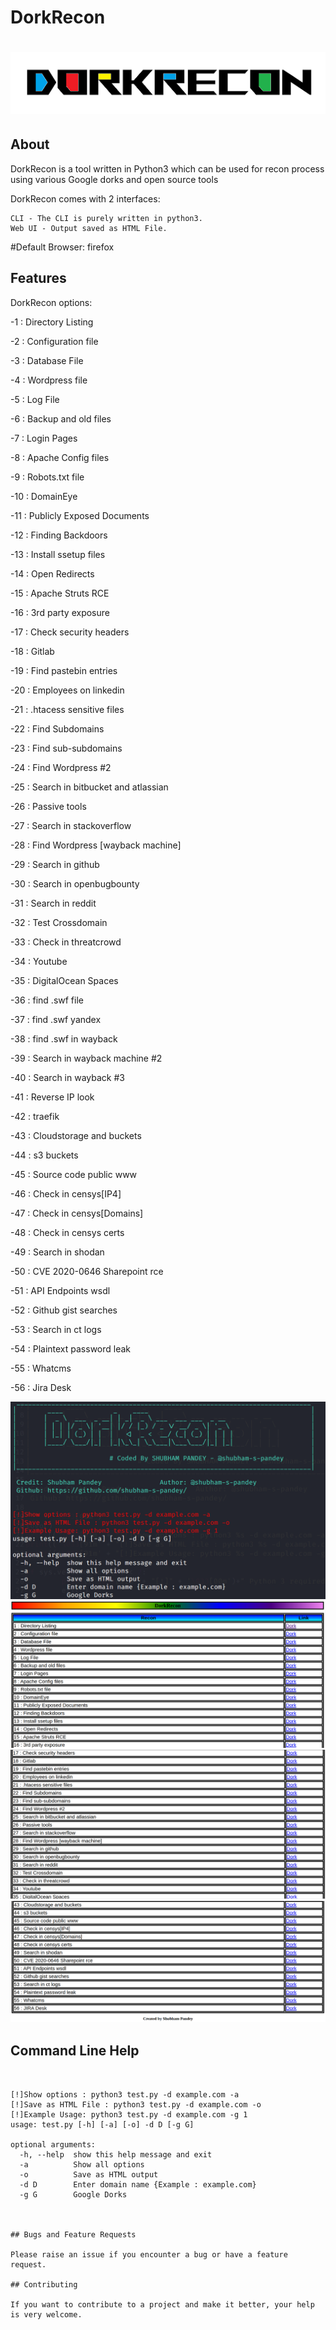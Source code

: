 # DorkRecon
<h1 align="center">
  <a href="https://github.com/shubham-s-pandey/DorkRecon"><img src="https://github.com/shubham-s-pandey/DorkRecon/blob/main/Images/Logo.png" alt="logo" border="0"></a>
</h1>


## About
DorkRecon is a tool written in Python3 which can be used for recon process using various Google dorks and open source tools

DorkRecon comes with 2 interfaces:

    CLI - The CLI is purely written in python3.
    Web UI - Output saved as HTML File.

#Default Browser: firefox

## Features

DorkRecon options:

 -1 : Directory Listing

 -2 : Configuration file

 -3 : Database File

 -4 : Wordpress file

 -5 : Log File

 -6 : Backup and old files

 -7 : Login Pages

 -8 : Apache Config files

 -9 : Robots.txt file

 -10 : DomainEye

 -11 : Publicly Exposed Documents

 -12 : Finding Backdoors

 -13 : Install ssetup files

 -14 : Open Redirects

 -15 : Apache Struts RCE

 -16 : 3rd party exposure

 -17 : Check security headers

 -18 : Gitlab

 -19 : Find pastebin entries

 -20 : Employees on linkedin

 -21 : .htacess sensitive files

 -22 : Find Subdomains

 -23 : Find sub-subdomains

 -24 : Find Wordpress #2

 -25 : Search in bitbucket and atlassian

 -26 : Passive tools

 -27 : Search in stackoverflow

 -28 : Find Wordpress [wayback machine]

 -29 : Search in github

 -30 : Search in openbugbounty

 -31 : Search in reddit

 -32 : Test Crossdomain

 -33 : Check in threatcrowd

 -34 : Youtube

 -35 : DigitalOcean Spaces

 -36 : find .swf file

 -37 : find .swf yandex

 -38 : find .swf in wayback

 -39 : Search in wayback machine #2

 -40 : Search in wayback #3

 -41 : Reverse IP look

 -42 : traefik

 -43 : Cloudstorage and buckets

 -44 : s3 buckets

 -45 : Source code public www

 -46 : Check in censys[IP4]

 -47 : Check in censys[Domains]

 -48 : Check in censys certs

 -49 : Search in shodan

 -50 : CVE 2020-0646 Sharepoint rce

 -51 : API Endpoints wsdl

 -52 : Github gist searches

 -53 : Search in ct logs

 -54 : Plaintext password leak

 -55 : Whatcms

 -56 : Jira Desk


<img src="https://github.com/shubham-s-pandey/DorkRecon/blob/main/Images/dorkrecon.PNG" alt="DorkRecon" border="0">
<img src="https://github.com/shubham-s-pandey/DorkRecon/blob/main/Images/dorkrecon1.PNG" alt="DorkRecon" border="0">
<img src="https://github.com/shubham-s-pandey/DorkRecon/blob/main/Images/dorkrecon2.PNG" alt="DorkRecon" border="0">
<img src="https://github.com/shubham-s-pandey/DorkRecon/blob/main/Images/dorkrecon3.PNG" alt="DorkRecon" border="0">

## Command Line Help
```
                                                     

[!]Show options : python3 test.py -d example.com -a       
[!]Save as HTML File : python3 test.py -d example.com -o  
[!]Example Usage: python3 test.py -d example.com -g 1     
usage: test.py [-h] [-a] [-o] -d D [-g G]

optional arguments:
  -h, --help  show this help message and exit
  -a          Show all options
  -o          Save as HTML output
  -d D        Enter domain name {Example : example.com}
  -g G        Google Dorks



## Bugs and Feature Requests

Please raise an issue if you encounter a bug or have a feature request. 

## Contributing

If you want to contribute to a project and make it better, your help is very welcome.

